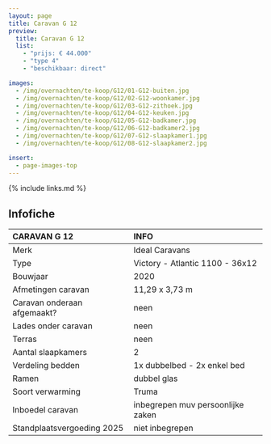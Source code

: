 ```yaml
---
layout: page
title: Caravan G 12
preview:
  title: Caravan G 12
  list:
    - "prijs: € 44.000"
    - "type 4"
    - "beschikbaar: direct"

images:
  - /img/overnachten/te-koop/G12/01-G12-buiten.jpg
  - /img/overnachten/te-koop/G12/02-G12-woonkamer.jpg
  - /img/overnachten/te-koop/G12/03-G12-zithoek.jpg
  - /img/overnachten/te-koop/G12/04-G12-keuken.jpg
  - /img/overnachten/te-koop/G12/05-G12-badkamer.jpg
  - /img/overnachten/te-koop/G12/06-G12-badkamer2.jpg
  - /img/overnachten/te-koop/G12/07-G12-slaapkamer1.jpg
  - /img/overnachten/te-koop/G12/08-G12-slaapkamer2.jpg

insert:
  - page-images-top
---
```


{% include links.md %}

## Infofiche

| CARAVAN G 12                | INFO                              |
| :-------------------------- | :-------------------------------- |
| Merk                        | Ideal Caravans                    |
| Type                        | Victory - Atlantic 1100 - 36x12   |
| Bouwjaar                    | 2020                              |
| Afmetingen caravan          | 11,29 x 3,73 m                    |
| Caravan onderaan afgemaakt? | neen                              |
| Lades onder caravan         | neen                              |
| Terras                      | neen                              |
| Aantal slaapkamers          | 2                                 |
| Verdeling bedden            | 1x dubbelbed - 2x enkel bed       |
| Ramen                       | dubbel glas                       |
| Soort verwarming            | Truma                             |
| Inboedel caravan            | inbegrepen muv persoonlijke zaken |
| Standplaatsvergoeding 2025  | niet inbegrepen                   |
